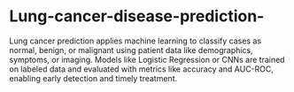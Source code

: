 # Lung-cancer-disease-prediction-
Lung cancer prediction applies machine learning to classify cases as normal, benign, or malignant using patient data like demographics, symptoms, or imaging. Models like Logistic Regression or CNNs are trained on labeled data and evaluated with metrics like accuracy and AUC-ROC, enabling early detection and timely treatment.
